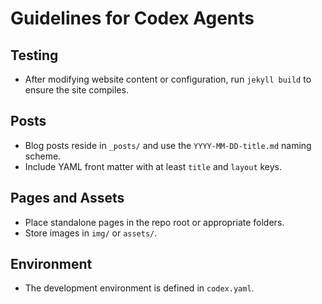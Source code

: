 # Guidelines for Codex Agents

## Testing
- After modifying website content or configuration, run `jekyll build` to ensure the site compiles.

## Posts
- Blog posts reside in `_posts/` and use the `YYYY-MM-DD-title.md` naming scheme.
- Include YAML front matter with at least `title` and `layout` keys.

## Pages and Assets
- Place standalone pages in the repo root or appropriate folders.
- Store images in `img/` or `assets/`.

## Environment
- The development environment is defined in `codex.yaml`.

